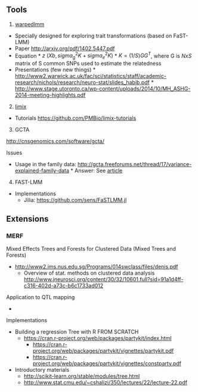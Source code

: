 ## Tools

1) [warpedlmm](https://github.com/PMBio/warpedLMM/blob/master/warpedlmm/)

* Specially designed for exploring trait transformations (based on FaST-LMM)
* Paper http://arxiv.org/pdf/1402.5447.pdf
* Equation
      * $z ~ (Xb, sigma_g^2 K + sigma_e^2 K)$
      * $K = (1/S) G G^T$, where G is $N x S$ matrix of S common SNPs used to estimate the relatedness
* Presentations (few new things)
      * http://www2.warwick.ac.uk/fac/sci/statistics/staff/academic-research/nichols/research/neuro-stat/slides_habib.pdf
      * http://www.stage.utoronto.ca/wp-content/uploads/2014/10/MH_ASHG-2014-meeting-highlights.pdf

2) [limix](https://github.com/PMBio/limix)

* Tutorials https://github.com/PMBio/limix-tutorials

3) GCTA

http://cnsgenomics.com/software/gcta/

Issues

* Usage in the family data: http://gcta.freeforums.net/thread/17/variance-explained-family-data
          * Answer: See [article](http://journals.plos.org/plosgenetics/article?id=10.1371/journal.pgen.1003520)

4) FAST-LMM

* Implementations
     * Jilia: https://github.com/sens/FaSTLMM.jl

## Extensions

### MERF

Mixed Effects Trees and Forests for Clustered Data (Mixed Trees and Forests)

* http://www2.ims.nus.edu.sg/Programs/014swclass/files/denis.pdf
    * Overview of stat. methods on clustered data analysis  http://www.jneurosci.org/content/30/32/10601.full?sid=91a1d4ff-c316-402d-a73c-b6c1733ad012

Application to QTL mapping

* 

Implementations

* Building a regression Tree with R FROM SCRATCH
     * https://cran.r-project.org/web/packages/partykit/index.html
          * https://cran.r-project.org/web/packages/partykit/vignettes/partykit.pdf
          * https://cran.r-project.org/web/packages/partykit/vignettes/constparty.pdf
* Introductory materials
     * http://scikit-learn.org/stable/modules/tree.html
     * http://www.stat.cmu.edu/~cshalizi/350/lectures/22/lecture-22.pdf
